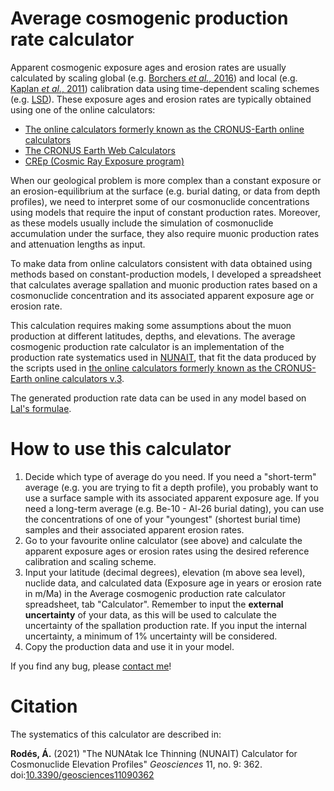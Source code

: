 # Average cosmogenic production rate calculator

Apparent cosmogenic exposure ages and erosion rates are usually calculated by scaling global (e.g. [Borchers *et al.*, 2016](https://doi.org/10.1016/j.quageo.2015.01.009)) and local (e.g. [Kaplan *et al.*, 2011](https://doi.org/10.1016/j.epsl.2011.06.018)) calibration data using time-dependent scaling schemes (e.g. [LSD](https://doi.org/10.1016/j.epsl.2013.10.052)). These exposure ages and erosion rates are typically obtained using one of the online calculators:

- [The online calculators formerly known as the CRONUS-Earth online calculators](https://hess.ess.washington.edu/)
- [The CRONUS Earth Web Calculators](http://cronus.cosmogenicnuclides.rocks/2.0/)
- [CREp (Cosmic Ray Exposure program)](https://crep.otelo.univ-lorraine.fr/#/)

When our geological problem is more complex than a constant exposure or an erosion-equilibrium at the surface (e.g. burial dating, or data from depth profiles), we need to interpret some of our cosmonuclide concentrations using models that require the input of constant production rates. Moreover, as these models usually include the simulation of cosmonuclide accumulation under the surface, they also require muonic production rates and attenuation lengths as input.

To make data from online calculators consistent with data obtained using methods based on constant-production models, I developed a spreadsheet that calculates average spallation and muonic production rates based on a cosmonuclide concentration and its associated apparent exposure age or erosion rate.

This calculation requires making some assumptions about the muon production at different latitudes, depths, and elevations. The average cosmogenic production rate calculator is an implementation of the production rate systematics used in [NUNAIT](https://github.com/angelrodes/NUNAIT), that fit the data produced by the scripts used in [the online calculators formerly known as the CRONUS-Earth online calculators v.3](https://hess.ess.washington.edu/).

The generated production rate data can be used in any model based on [Lal's formulae](https://doi.org/10.1016/0012-821X(91)90220-C).

# How to use this calculator

1. Decide which type of average do you need. If you need a "short-term" average (e.g. you are trying to fit a depth profile), you probably want to use a surface sample with its associated apparent exposure age. If you need a long-term average (e.g. Be-10 - Al-26 burial dating), you can use the concentrations of one of your "youngest" (shortest burial time) samples and their associated apparent erosion rates. 
2. Go to your favourite online calculator (see above) and calculate the apparent exposure ages or erosion rates using the desired reference calibration and scaling scheme.
3. Input your latitude (decimal degrees), elevation (m above sea level), nuclide data, and calculated data (Exposure age in years or erosion rate in m/Ma) in the Average cosmogenic production rate calculator spreadsheet, tab "Calculator". Remember to input the **external uncertainty** of your data, as this will be used to calculate the uncertainty of the spallation production rate. If you input the internal uncertainty, a minimum of 1% uncertainty will be considered.
4. Copy the production data and use it in your model.

If you find any bug, please [contact me](https://angelrodes.wordpress.com/contact/)!

# Citation

The systematics of this calculator are described in:

**Rodés, Á.** (2021) "The NUNAtak Ice Thinning (NUNAIT) Calculator for Cosmonuclide Elevation Profiles" *Geosciences* 11, no. 9: 362. doi:[10.3390/geosciences11090362](https://doi.org/10.3390/geosciences11090362 )
